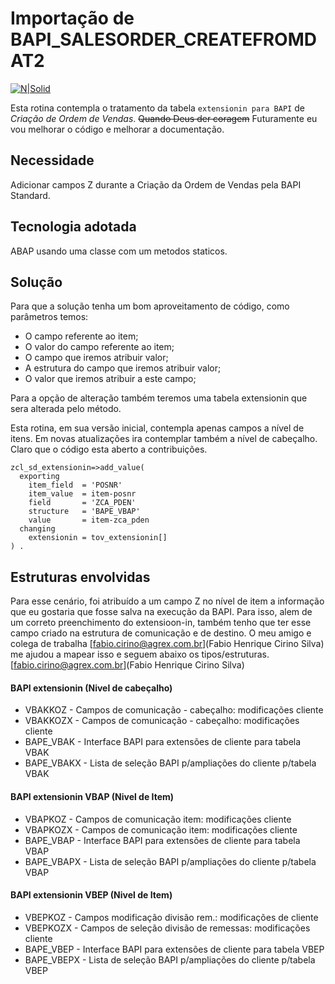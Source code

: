 # Importação de BAPI_SALESORDER_CREATEFROMDAT2 #

[![N|Solid](https://wiki.scn.sap.com/wiki/download/attachments/1710/ABAP%20Development.png?version=1&modificationDate=1446673897000&api=v2)](https://www.sap.com/brazil/developer.html)

Esta rotina contempla o tratamento da tabela ```extensionin para BAPI``` de _Criação de Ordem de Vendas_.
~~Quando Deus der coragem~~ Futuramente eu vou melhorar o código e melhorar a documentação.

## Necessidade ##
Adicionar campos Z durante a Criação da Ordem de Vendas pela BAPI Standard.

## Tecnologia adotada ##
ABAP usando uma classe com um metodos staticos.

## Solução ##
Para que a solução tenha um bom aproveitamento de código, como parâmetros temos:
- O campo referente ao item;
- O valor do campo referente ao item;
- O campo que iremos atribuir valor;
- A estrutura do campo que iremos atribuir valor;
- O valor que iremos atribuir a este campo;

Para a opção de alteração também teremos uma tabela extensionin que sera alterada pelo método.

Esta rotina, em sua versão inicial, contempla apenas campos a nível de itens. Em novas atualizações ira contemplar também a nível de cabeçalho. Claro que o código esta aberto a contribuições.

```abap
zcl_sd_extensionin=>add_value(
  exporting
    item_field  = 'POSNR'
    item_value  = item-posnr
    field       = 'ZCA_PDEN'
    structure   = 'BAPE_VBAP'
    value       = item-zca_pden
  changing
    extensionin = tov_extensionin[]
) .
```
## Estruturas envolvidas ##
Para esse cenário, foi atribuído a um campo Z no nível de item a informação que eu gostaria que fosse salva na execução da BAPI. Para isso, alem de um correto preenchimento do extensioon-in, também tenho que ter esse campo criado na estrutura de comunicação e de destino. O meu amigo e colega de trabalha [fabio.cirino@agrex.com.br](Fabio Henrique Cirino Silva) me ajudou a mapear isso e seguem abaixo os tipos/estruturas.
[fabio.cirino@agrex.com.br](Fabio Henrique Cirino Silva)
    

#### BAPI extensionin (Nivel de cabeçalho) ####
- VBAKKOZ - Campos de comunicação - cabeçalho: modificações cliente
- VBAKKOZX - Campos de comunicação - cabeçalho: modificações cliente
- BAPE_VBAK - Interface BAPI para extensões de cliente para tabela VBAK
- BAPE_VBAKX - Lista de seleção BAPI p/ampliações do cliente p/tabela VBAK

#### BAPI extensionin VBAP (Nivel de Item) ####
- VBAPKOZ - Campos de comunicação item: modificações cliente
- VBAPKOZX - Campos de comunicação item: modificações cliente
- BAPE_VBAP - Interface BAPI para extensões de cliente para tabela VBAP
- BAPE_VBAPX - Lista de seleção BAPI p/ampliações do cliente p/tabela VBAP

#### BAPI extensionin VBEP (Nivel de Item) ####
- VBEPKOZ - Campos modificação divisão rem.: modificações de cliente
- VBEPKOZX - Campos de seleção divisão de remessas: modificações cliente
- BAPE_VBEP - Interface BAPI para extensões de cliente para tabela VBEP
- BAPE_VBEPX - Lista de seleção BAPI p/ampliações do cliente p/tabela VBEP
